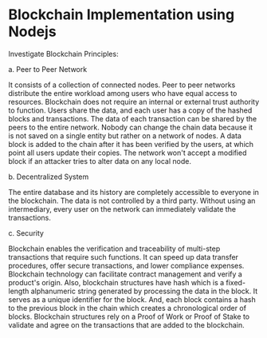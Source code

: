 # Blockchain Implementation using Nodejs

Investigate Blockchain Principles:


a. Peer to Peer Network

It consists of a collection of connected nodes. Peer to peer networks
distribute the entire workload among users who have equal access to resources.
Blockchain does not require an internal or external trust authority to function.
Users share the data, and each user has a copy of the hashed blocks and
transactions. The data of each transaction can be shared by the peers to the
entire network. Nobody can change the chain data because it is not saved on a
single entity but rather on a network of nodes. A data block is added to the chain
after it has been verified by the users, at which point all users update their
copies. The network won't accept a modified block if an attacker tries to alter
data on any local node.


b. Decentralized System

The entire database and its history are completely accessible to everyone
in the blockchain. The data is not controlled by a third party. Without using an
intermediary, every user on the network can immediately validate the
transactions.


c. Security

Blockchain enables the verification and traceability of multi-step
transactions that require such functions. It can speed up data transfer
procedures, offer secure transactions, and lower compliance expenses.
Blockchain technology can facilitate contract management and verify a
product's origin. Also, blockchain structures have hash which is a fixed-length
alphanumeric string generated by processing the data in the block. It serves as a
unique identifier for the block. And, each block contains a hash to the previous
block in the chain which creates a chronological order of blocks. Blockchain
structures rely on a Proof of Work or Proof of Stake to validate and agree on the
transactions that are added to the blockchain.

